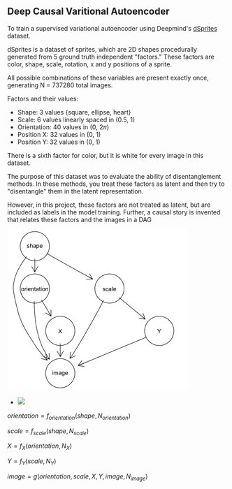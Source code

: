 
## Deep Causal Varitional Autoencoder

To train a supervised variational autoencoder using Deepmind's [dSprites](https://github.com/deepmind/dsprites-dataset) dataset.

dSprites is a dataset of sprites, which are 2D shapes procedurally generated from 5 ground truth independent "factors." These factors are color, shape, scale, rotation, x and y positions of a sprite.

All possible combinations of these variables are present exactly once, generating N = 737280 total images.

Factors and their values:

* Shape: 3 values {square, ellipse, heart}
* Scale: 6 values linearly spaced in (0.5, 1)
* Orientation: 40 values in (0, 2$\pi$)
* Position X: 32 values in (0, 1)
* Position Y: 32 values in (0, 1)

There is a sixth factor for color, but it is white for every image in this dataset.

The purpose of this dataset was to evaluate the ability of disentanglement methods.  In these methods, you treat these factors as latent and then try to "disentangle" them in the latent representation.

However, in this project, these factors are not treated as latent, but are included as labels in the model training.  Further, a causal story is invented that relates these factors and the images in a DAG

![vae_dag](dag.png) 

- <img src="https://latex.codecogs.com/gif.latex? shape =  f_{shape}(N_{shape}) t " />

$orientation = f_{orientation}({shape, N_{orientation}})$

$scale = f_{scale}(shape, N_{{scale}})$

$X = f_{{X}}({orientation}, N_{{X}})$

${Y} = f_{{Y}}({scale}, N_{{Y}})$

${image} = g({orientation}, {scale}, {X}, {Y},{image}, N_{{image}})$
